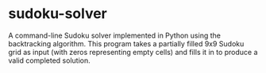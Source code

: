 # sudoku-solver
A command-line Sudoku solver implemented in Python using the backtracking algorithm. This program takes a partially filled 9x9 Sudoku grid as input (with zeros representing empty cells) and fills it in to produce a valid completed solution.
